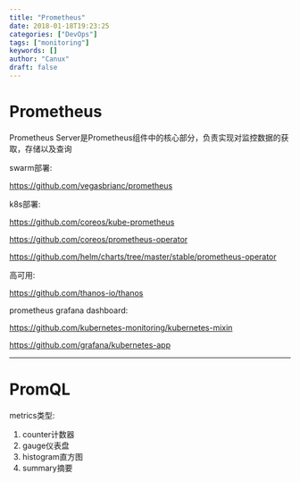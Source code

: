 ```yaml
---
title: "Prometheus"
date: 2018-01-18T19:23:25
categories: ["DevOps"]
tags: ["monitoring"]
keywords: []
author: "Canux"
draft: false
---
```


# Prometheus

Prometheus Server是Prometheus组件中的核心部分，负责实现对监控数据的获取，存储以及查询

swarm部署:

<https://github.com/vegasbrianc/prometheus>

k8s部署:

<https://github.com/coreos/kube-prometheus>

<https://github.com/coreos/prometheus-operator>

<https://github.com/helm/charts/tree/master/stable/prometheus-operator>

高可用:

<https://github.com/thanos-io/thanos>

prometheus grafana dashboard:

<https://github.com/kubernetes-monitoring/kubernetes-mixin>

<https://github.com/grafana/kubernetes-app>

***

# PromQL

metrics类型:
1. counter计数器
2. gauge仪表盘
3. histogram直方图
4. summary摘要

